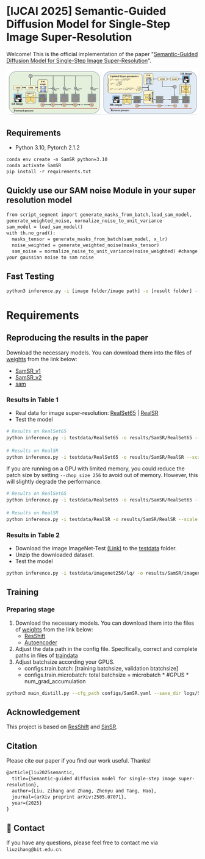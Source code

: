 # [IJCAI 2025] Semantic-Guided Diffusion Model for Single-Step Image Super-Resolution

Welcome! This is the official implementation of the paper "[Semantic-Guided Diffusion Model for Single-Step Image Super-Resolution](https://arxiv.org/pdf/2505.07071.pdf)".
  
![Alt text](assets/framework.png)

## Requirements
* Python 3.10, Pytorch 2.1.2

```
conda env create -n SamSR python=3.10
conda activate SamSR
pip install -r requirements.txt
```

## Quickly use our SAM noise Module in your super resolution model

```
from script_segment import generate_masks_from_batch,load_sam_model, generate_weighted_noise, normalize_noise_to_unit_variance
sam_model = load_sam_model()            
with th.no_grad():
  masks_tensor = generate_masks_from_batch(sam_model, x_lr)
  noise_weighted = generate_weighted_noise(masks_tensor)
  sam_noise = normalize_noise_to_unit_variance(noise_weighted) #change your gaussian noise to sam noise
```

## Fast Testing
```sh
python3 inference.py -i [image folder/image path] -o [result folder] --ckpt weights/SamSR_v1.pth --scale 4 --one_step
```

# Requirements
## Reproducing the results in the paper
Download the necessary models. You can download them into the files of [weights](./weights/) from the link below:
+ [SamSR_v1](https://huggingface.co/zh-liu799/SAMSR/resolve/main/SamSR_v1.pth)
+ [SamSR_v2](https://huggingface.co/zh-liu799/SAMSR/resolve/main/SamSR_v2.pth)
+ [sam](https://dl.fbaipublicfiles.com/segment_anything/sam_vit_b_01ec64.pth)

### Results in Table 1

- Real data for image super-resolution: [RealSet65](testdata/RealSet65) | [RealSR](testdata/RealSR)
- Test the model
```sh
# Results on RealSet65
python inference.py -i testdata/RealSet65 -o results/SamSR/RealSet65 --scale 4 --ckpt weights/SamSR_v1.pth --one_step

# Results on RealSR
python inference.py -i testdata/RealSet65 -o results/SamSR/RealSR --scale 4 --ckpt weights/SamSR_v1.pth --one_step
```
If you are running on a GPU with limited memory, you could reduce the patch size by setting ```--chop_size 256``` to avoid out of memory. However, this will slightly degrade the performance.
```sh
# Results on RealSet65
python inference.py -i testdata/RealSet65 -o results/SamSR/RealSet65 --scale 4 --ckpt weights/SamSR_v1.pth --one_step --chop_size 256 --task SamSR

# Results on RealSR
python inference.py -i testdata/RealSR -o results/SamSR/RealSR --scale 4 --ckpt weights/SamSR_v1.pth --one_step --chop_size 256 --task SamSR
```

### Results in Table 2
- Download the image ImageNet-Test [(Link)](https://drive.google.com/file/d/1NhmpON2dB2LjManfX6uIj8Pj_Jx6N-6l/view?usp=sharing) to the [testdata](testdata) folder.
- Unzip the downloaded dataset.
- Test the model
```sh
python inference.py -i testdata/imagenet256/lq/ -o results/SamSR/imagenet  -r testdata/imagenet256/gt/ --scale 4 --ckpt weights/SamSR_v2.pth --one_step
```

## Training
### Preparing stage
1. Download the necessary models. You can download them into the files of [weights](./weights/) from the link below:
    + [ResShift](https://github.com/zsyOAOA/ResShift/releases/download/v2.0/resshift_realsrx4_s15_v1.pth)
    + [Autoencoder](https://github.com/zsyOAOA/ResShift/releases/download/v2.0/autoencoder_vq_f4.pth)
2. Adjust the data path in the config file. Specifically, correct and complete paths in files of [traindata](./traindata/)
3. Adjust batchsize according your GPUS.
    + configs.train.batch: [training batchsize, validation btatchsize]
    + configs.train.microbatch: total batchsize = microbatch * #GPUS * num_grad_accumulation

```sh
python3 main_distill.py --cfg_path configs/SamSR.yaml --save_dir logs/SamSR
```

## Acknowledgement

This project is based on [ResShift](https://github.com/zsyOAOA/ResShift) and [SinSR](https://github.com/wyf0912/SinSR/).

## Citation
Please cite our paper if you find our work useful. Thanks! 
```
@article{liu2025semantic,
  title={Semantic-guided diffusion model for single-step image super-resolution},
  author={Liu, Zihang and Zhang, Zhenyu and Tang, Hao},
  journal={arXiv preprint arXiv:2505.07071},
  year={2025}
}
```

## :email: Contact
If you have any questions, please feel free to contact me via `liuzihang@bit.edu.cn`.

